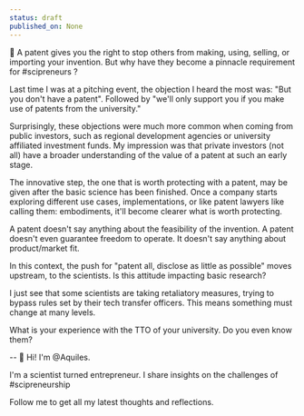 ```yaml
---
status: draft
published_on: None
---
```

📝 A patent gives you the right to stop others from making, using, selling, or importing your invention. But why have they become a pinnacle requirement for #scipreneurs ?

Last time I was at a pitching event, the objection I heard the most was: "But you don't have a patent". Followed by "we'll only support you if you make use of patents from the university." 

Surprisingly, these objections were much more common when coming from public investors, such as regional development agencies or university affiliated investment funds. My impression was that private investors (not all) have a broader understanding of the value of a patent at such an early stage. 

The innovative step, the one that is worth protecting with a patent, may be given after the basic science has been finished. Once a company starts exploring different use cases, implementations, or like patent lawyers like calling them: embodiments, it'll become clearer what is worth protecting. 

A patent doesn't say anything about the feasibility of the invention. 
A patent doesn't even guarantee freedom to operate. 
It doesn't say anything about product/market fit. 

In this context, the push for "patent all, disclose as little as possible" moves upstream, to the scientists. 
Is this attitude impacting basic research? 

I just see that some scientists are taking retaliatory measures, trying to bypass rules set by their tech transfer officers. This means something must change at many levels. 

What is your experience with the TTO of your university. Do you even know them? 

--
👋 Hi! I'm @Aquiles. 

I'm a scientist turned entrepreneur. 
I share insights on the challenges of #scipreneurship 

Follow me to get all my latest thoughts and reflections. 